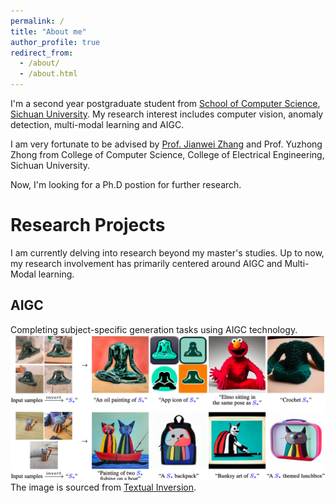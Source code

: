 ```yaml
---
permalink: /
title: "About me"
author_profile: true
redirect_from: 
  - /about/
  - /about.html
---
```


I'm a second year postgraduate student from [School of Computer Science](https://cs.scu.edu.cn/), [Sichuan University](https://www.scu.edu.cn/). My research interest includes computer vision, anomaly detection, multi-modal learning and AIGC.

I am very fortunate to be advised by [Prof. Jianwei Zhang](https://vs.scu.edu.cn/info/1062/1369.htm/) and Prof. Yuzhong Zhong from College of Computer Science, College of Electrical Engineering, Sichuan University.

Now, I'm looking for a Ph.D postion for further research.

# Research Projects

I am currently delving into research beyond my master's studies. Up to now, my research involvement has primarily centered around AIGC and Multi-Modal learning.

## AIGC
Completing subject-specific generation tasks using AIGC technology.
![aigc](/images/WechatIMG1723.jpg "AIGC")
The image is sourced from [Textual Inversion]([https://markdown.com.cn](https://arxiv.org/abs/2208.01618)).

<!--
## Multi-Modal learning

这里是关于信息B的更详细的内容。
-->



